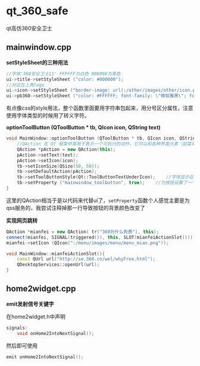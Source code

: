 # qt_360_safe
qt高仿360安全卫士



## mainwindow.cpp

**setStyleSheet的三种用法**

```cpp
//字体'360安全卫士11' FFFFFF为白色 000000为黑色
ui->title->setStyleSheet ("color: #000000");
//对应左上角logo
ui->icon->setStyleSheet ("border-image: url(:/other/images/other/icon.png)");
ui->pb360->setStyleSheet ("color: #FFFFFF; font-family: \"微软雅黑\"; font-size: 20px;");
```

有点像css的style用法，整个函数里面要用字符串包起来，用分号区分属性，注意使用字体类型的时候用了转义字符。



**optionToolButton (QToolButton * tb, QIcon icon, QString text)**

```cpp
void MainWindow::optionToolButton (QToolButton * tb, QIcon icon, QString text) {
    //QAction 在 Qt 框架中常用于表示一个可执行的动作，它可以和各种界面元素（如菜单、工具栏按钮等）关联起来，赋予它们具体的功能
    QAction *pAction = new QAction(this);
    pAction->setText(text);
    pAction->setIcon(icon);
    tb->setIconSize(QSize(50, 50));
    tb->setDefaultAction(pAction);
    tb->setToolButtonStyle(Qt::ToolButtonTextUnderIcon);    //字体显示在图片之下
    tb->setProperty ("mainwindow_toolbutton", true);    //为按钮设置了一个自定义属性，属性名为 "mainwindow_toolbutton"，属性值为 true
}
```

这里的QAction相当于是以代码来代替ui了，`setProperty`函数个人感觉主要是为qss服务的，我尝试注释掉那一行导致按钮的背景颜色改变了



**实现网页跳转**

```cpp
QAction *mianfei = new QAction( tr("360为什么免费"), this);
connect(mianfei, SIGNAL(triggered()), this, SLOT(mianfeiActionSlot()));
mianfei->setIcon (QIcon(":/menu/images/menu/menu_mian.png"));

void MainWindow::mianfeiActionSlot(){
    const QUrl url("http://se.360.cn/wel/whyFree.html");
    QDesktopServices::openUrl(url);
}	
```



## home2widget.cpp

**emit发射信号关键字**

在home2widget.h中声明

```cpp
signals:
    void onHome2IntoNextSignal();
```

然后即可使用

```cpp
emit onHome2IntoNextSignal();
```


